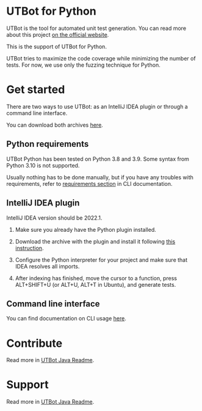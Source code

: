 # UTBot for Python

UTBot is the tool for automated unit test generation. You can read more about this project [on the official website](https://www.utbot.org/).

This is the support of UTBot for Python.

UTBot tries to maximize the code coverage while minimizing the number of tests. For now, we use only the fuzzing technique for Python.

# Get started

There are two ways to use UTBot: as an IntelliJ IDEA plugin or through a command line interface.

You can download both archives [here](https://github.com/UnitTestBot/UTBotJava/actions/runs/2954138341).

## Python requirements

UTBot Python has been tested on Python 3.8 and 3.9. Some syntax from Python 3.10 is not supported.

Usually nothing has to be done manually, but if you have any troubles with requirements, refer to [requirements section](docs/CLI.md#requirements) in CLI documentation.

## IntelliJ IDEA plugin

IntelliJ IDEA version should be 2022.1.

1. Make sure you already have the Python plugin installed.

2. Download the archive with the plugin and install it following [this instruction](https://www.jetbrains.com/help/idea/managing-plugins.html#install_plugin_from_disk).

3. Configure the Python interpreter for your project and make sure that IDEA resolves all imports.

4. After indexing has finished, move the cursor to a function, press ALT+SHIFT+U (or ALT+U, ALT+T in Ubuntu), and generate tests.

## Command line interface

You can find documentation on CLI usage [here](docs/CLI.md).

# Contribute

Read more in [UTBot Java Readme](../README.md#contribute-to-utbot-java).

# Support

Read more in [UTBot Java Readme](../README.md#find-support).
